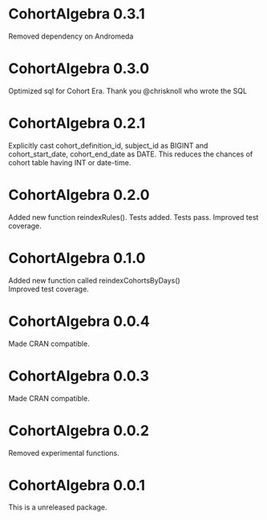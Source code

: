 CohortAlgebra 0.3.1
======================
Removed dependency on Andromeda

CohortAlgebra 0.3.0
======================
Optimized sql for Cohort Era.
Thank you @chrisknoll who wrote the SQL

CohortAlgebra 0.2.1
======================
Explicitly cast cohort_definition_id, subject_id as BIGINT and cohort_start_date, cohort_end_date as DATE.
This reduces the chances of cohort table having INT or date-time.

CohortAlgebra 0.2.0
======================
Added new function reindexRules(). 
Tests added. Tests pass. Improved test coverage.

CohortAlgebra 0.1.0
======================
Added new function called reindexCohortsByDays()  
Improved test coverage.

CohortAlgebra 0.0.4
======================

Made CRAN compatible.

CohortAlgebra 0.0.3
======================

Made CRAN compatible.

CohortAlgebra 0.0.2
======================

Removed experimental functions. 

CohortAlgebra 0.0.1
======================

This is a unreleased package. 
